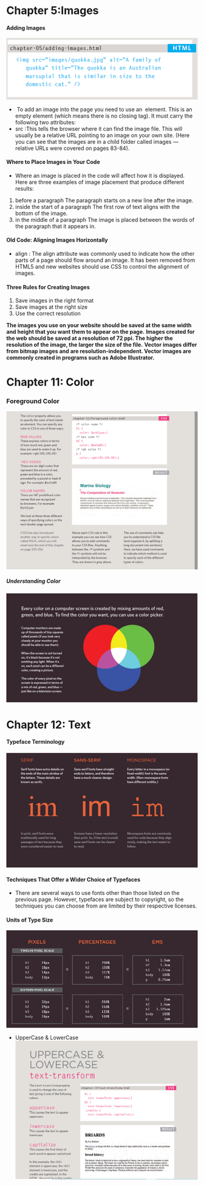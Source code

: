 # Chapter 5:Images
#### Adding Images 
![Image](/Images201/qw1.png)
+ <img>  To add an image into the page you need to use an <img> element. This is an empty element (which means there is no closing tag). It must carry the following two attributes:
+ src :This tells the browser where it can find the image file. This will usually be a relative URL pointing to an image on your own site. (Here you can see that the images are in a child folder called images — relative URLs were covered on pages 83-84).
#### Where to Place Images in Your Code
+ Where an image is placed in the code will affect how it is displayed. Here are three examples of image placement that produce different results:
1. before a paragraph The paragraph starts on a new
line after the image.
2. inside the start of a paragraph The first row of text aligns with the bottom of the image.
3. in the middle of a paragraph The image is placed between the words of the paragraph that it appears in.
#### Old Code: Aligning Images Horizontally
+ align : The align attribute was commonly used to indicate how the other parts of a page should flow around an image. It has been removed from HTML5 and new websites should use CSS to control the alignment of images.
#### Three Rules for Creating Images
1. Save images in the right format
2. Save images at the right size
3. Use the correct resolution


**The images you use on your website should be saved at the same width and height that you want them to appear on the page.**
**Images created for the web should be saved at a resolution of 72 ppi. The higher the resolution of the image, the larger the size of the file.**
**Vector images differ from bitmap images and are resolution-independent. Vector images are commonly created in programs such as Adobe Illustrator.**

# Chapter 11: Color
### Foreground Color 
![Image](/Images201/qw2.png)
##### Understanding Color 
![Image](/Images201/qw3.png)
# Chapter 12: Text
#### Typeface Terminology 
![Image](/Images201/qw4.png)
#### Techniques That Offer a Wider Choice of Typefaces 
+ There are several ways to use fonts other than those listed on the previous page. However, typefaces are subject to copyright, so the techniques you can choose from are limited by their respective licenses.
#### Units of Type Size 
![Image](/Images201/qw5.png)
+ UpperCase & LowerCase 
![Image](/Images201/qw6.png)





